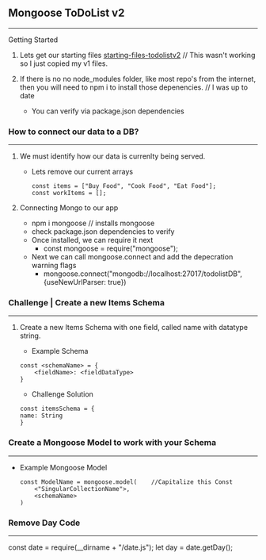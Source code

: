 ## Mongoose ToDoList v2
---

Getting Started


1. Lets get our starting files [starting-files-todolistv2](appbrewery.co) // This wasn't working so I just copied my v1 files.

2. If there is no no node_modules folder, like most repo's from the internet, then you will need to npm i to install those depenencies.  // I was up to date
    - You can verify via package.json dependencies



### How to connect our data to a DB?
---

1. We must identify how our data is currenlty being served.
    - Lets remove our current arrays
        ```
        const items = ["Buy Food", "Cook Food", "Eat Food"];
        const workItems = [];
        ```
    
2. Connecting Mongo to our app
    - npm i mongoose // installs mongoose
    - check package.json dependencies to verify
    - Once installed, we can require it next 
        - const mongoose = require("mongoose");
    - Next we can call mongoose.connect and add the depecration warning flags
        - mongoose.connect("mongodb://localhost:27017/todolistDB", {useNewUrlParser: true})


### Challenge | Create a new Items Schema
---

1. Create a new Items Schema  with one field, called name with datatype string.
    - Example Schema 
    ```
    const <schemaName> = {
        <fieldName>: <fieldDataType>
    }
    ```

    - Challenge Solution
    ```
    const itemsSchema = {
    name: String
    }
    ```

### Create a Mongoose Model to work with your Schema
---

- Example Mongoose Model 
    ```
    const ModelName = mongoose.model(    //Capitalize this Const
        <"SingularCollectionName">,
        <schemaName>
    )
    ```



### Remove Day Code
---


const date = require(__dirname + "/date.js");
let day = date.getDay();

